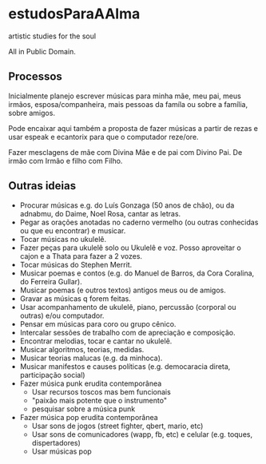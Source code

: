 # estudosParaAAlma
artistic studies for the soul

All in Public Domain.

## Processos
Inicialmente planejo escrever músicas
para minha mãe, meu pai, meus irmãos, esposa/companheira,
mais pessoas da famíla ou sobre a família,
sobre amigos.

Pode encaixar aqui também a proposta
de fazer músicas a partir de rezas e
usar espeak e ecantorix para que o
computador reze/ore.

Fazer mesclagens de mãe com Divina Mãe
e de pai com Divino Pai.
De irmão com Irmão
e filho com Filho.

## Outras ideias
* Procurar músicas e.g. do Luís Gonzaga (50 anos de chão),
ou da adnabmu, do Daime, Noel Rosa,
cantar as letras.
* Pegar as orações anotadas no caderno vermelho (ou outras conhecidas ou que eu encontrar)
e musicar.
* Tocar músicas no ukulelê.
* Fazer peças para ukulelê solo ou Ukulelê e voz.
Posso aproveitar o cajon e a Thata para fazer a 2 vozes.
* Tocar músicas do Stephen Merrit.
* Musicar poemas e contos (e.g. do Manuel de Barros,
da Cora Coralina, do Ferreira Gullar).
* Musicar poemas (e outros textos) antigos meus ou de amigos.
* Gravar as músicas q forem feitas.
* Usar acompanhamento de ukulelê, piano, percussão (corporal ou outras)
e/ou computador.
* Pensar em músicas para coro ou grupo cênico.
* Intercalar sessões de trabalho com de apreciação e composição.
* Encontrar melodias, tocar e cantar no ukulelê.
* Musicar algoritmos, teorias, medidas.
* Musicar teorias malucas (e.g. da minhoca).
* Musicar manifestos e causes políticas (e.g. democaracia direta, participação social)
* Fazer música punk erudita contemporânea
  - Usar recursos toscos mas bem funcionais
  - "paixão mais potente que o instrumento"
  - pesquisar sobre a música punk
* Fazer música pop erudita contemporânea
  - Usar sons de jogos (street fighter, qbert, mario, etc)
  - Usar sons de comunicadores (wapp, fb, etc) e celular (e.g. toques, dispertadores)
  - Usar músicas pop



